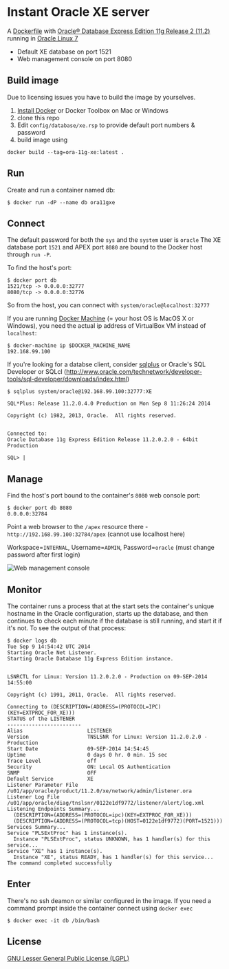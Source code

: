 # Instant Oracle XE server
A [Dockerfile](https://www.docker.com/) with [Oracle® Database Express Edition 11g Release 2 (11.2)](http://www.oracle.com/technetwork/database/database-technologies/express-edition/overview/index.html) running in [Oracle Linux 7](http://www.oracle.com/us/technologies/linux/overview/index.html)
- Default XE database on port 1521
- Web management console on port 8080

## Build image

Due to licensing issues you have to build the image by yourselves.

1. [Install Docker](https://docs.docker.com/installation/#installation) or Docker Toolbox on Mac or Windows
1. clone this repo
1. Edit `config/database/xe.rsp` to provide default port numbers & password
1. build image using 

````
docker build --tag=ora-11g-xe:latest .
````

## Run
Create and run a container named db:

````
$ docker run -dP --name db ora11gxe
````

## Connect
The default password for both the `sys` and the `system` user is `oracle`
The XE database port `1521` and APEX port `8080` are bound to the Docker host through `run -P`. 

To find the host's port:

````
$ docker port db
1521/tcp -> 0.0.0.0:32777
8080/tcp -> 0.0.0.0:32776
````

So from the host, you can connect with `system/oracle@localhost:32777`

If you are running [Docker Machine](https://github.com/boot2docker/boot2docker) (= your host OS is MacOS X or Windows), you need the actual ip address of VirtualBox VM instead of `localhost`:

````
$ docker-machine ip $DOCKER_MACHINE_NAME
192.168.99.100
````

If you're looking for a databse client, consider [sqlplus](http://www.oracle.com/technetwork/database/features/instant-client/index-100365.html) or Oracle's SQL Developer or SQLcl (http://www.oracle.com/technetwork/developer-tools/sql-developer/downloads/index.html) 

````
$ sqlplus system/oracle@192.168.99.100:32777:XE

SQL*Plus: Release 11.2.0.4.0 Production on Mon Sep 8 11:26:24 2014

Copyright (c) 1982, 2013, Oracle.  All rights reserved.


Connected to:
Oracle Database 11g Express Edition Release 11.2.0.2.0 - 64bit Production

SQL> |
````

## Manage
Find the host's port bound to the container's `8080` web console port:
```
$ docker port db 8080
0.0.0.0:32784
```
Point a web browser to the `/apex` resource there - `http://192.168.99.100:32784/apex` (cannot use localhost here)

Workspace=`INTERNAL`, Username=`ADMIN`, Password=`oracle` (must change password after first login)

![Web management console](https://github.com/wscherphof/oracle-xe-11g-r2/blob/master/apex.png)

## Monitor
The container runs a process that at the start sets the container's unique hostname in the Oracle configuration, starts up the database, and then continues to check each minute if the database is still running, and start it if it's not. To see the output of that process:
```
$ docker logs db
Tue Sep 9 14:54:42 UTC 2014
Starting Oracle Net Listener.
Starting Oracle Database 11g Express Edition instance.


LSNRCTL for Linux: Version 11.2.0.2.0 - Production on 09-SEP-2014 14:55:00

Copyright (c) 1991, 2011, Oracle.  All rights reserved.

Connecting to (DESCRIPTION=(ADDRESS=(PROTOCOL=IPC)(KEY=EXTPROC_FOR_XE)))
STATUS of the LISTENER
------------------------
Alias                     LISTENER
Version                   TNSLSNR for Linux: Version 11.2.0.2.0 - Production
Start Date                09-SEP-2014 14:54:45
Uptime                    0 days 0 hr. 0 min. 15 sec
Trace Level               off
Security                  ON: Local OS Authentication
SNMP                      OFF
Default Service           XE
Listener Parameter File   /u01/app/oracle/product/11.2.0/xe/network/admin/listener.ora
Listener Log File         /u01/app/oracle/diag/tnslsnr/0122e1df9772/listener/alert/log.xml
Listening Endpoints Summary...
  (DESCRIPTION=(ADDRESS=(PROTOCOL=ipc)(KEY=EXTPROC_FOR_XE)))
  (DESCRIPTION=(ADDRESS=(PROTOCOL=tcp)(HOST=0122e1df9772)(PORT=1521)))
Services Summary...
Service "PLSExtProc" has 1 instance(s).
  Instance "PLSExtProc", status UNKNOWN, has 1 handler(s) for this service...
Service "XE" has 1 instance(s).
  Instance "XE", status READY, has 1 handler(s) for this service...
The command completed successfully
```

## Enter
There's no ssh deamon or similar configured in the image. If you need a command prompt inside the container connect using `docker exec`

````
$ docker exec -it db /bin/bash
````

## License
[GNU Lesser General Public License (LGPL)](http://www.gnu.org/licenses/lgpl-3.0.txt)

